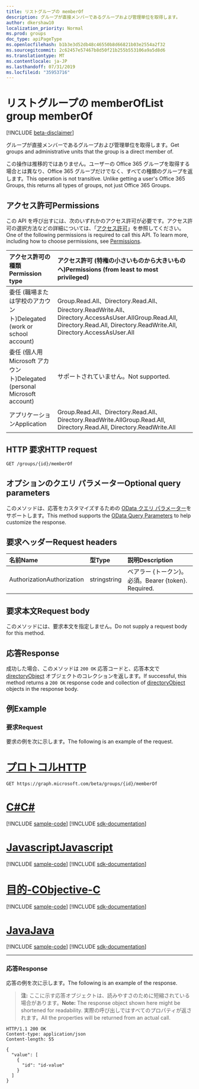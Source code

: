 ```yaml
---
title: リストグループの memberOf
description: グループが直接メンバーであるグループおよび管理単位を取得します。
author: dkershaw10
localization_priority: Normal
ms.prod: groups
doc_type: apiPageType
ms.openlocfilehash: b1b3e3d52db48c46550b8d66821b03e2554a2f32
ms.sourcegitcommit: 2c62457e57467b8d50f21b255b553106a9a5d8d6
ms.translationtype: MT
ms.contentlocale: ja-JP
ms.lasthandoff: 07/31/2019
ms.locfileid: "35953716"
---
```

# <a name="list-group-memberof"></a><span data-ttu-id="1898e-103">リストグループの memberOf</span><span class="sxs-lookup"><span data-stu-id="1898e-103">List group memberOf</span></span>

[!INCLUDE [beta-disclaimer](../../includes/beta-disclaimer.md)]

<span data-ttu-id="1898e-104">グループが直接メンバーであるグループおよび管理単位を取得します。</span><span class="sxs-lookup"><span data-stu-id="1898e-104">Get groups and administrative units that the group is a direct member of.</span></span>

<span data-ttu-id="1898e-p101">この操作は推移的ではありません。ユーザーの Office 365 グループを取得する場合とは異なり、Office 365 グループだけでなく、すべての種類のグループを返します。</span><span class="sxs-lookup"><span data-stu-id="1898e-p101">This operation is not transitive. Unlike getting a user's Office 365 Groups, this returns all types of groups, not just Office 365 Groups.</span></span> 

## <a name="permissions"></a><span data-ttu-id="1898e-107">アクセス許可</span><span class="sxs-lookup"><span data-stu-id="1898e-107">Permissions</span></span>

<span data-ttu-id="1898e-p102">この API を呼び出すには、次のいずれかのアクセス許可が必要です。アクセス許可の選択方法などの詳細については、「[アクセス許可](/graph/permissions-reference)」を参照してください。</span><span class="sxs-lookup"><span data-stu-id="1898e-p102">One of the following permissions is required to call this API. To learn more, including how to choose permissions, see [Permissions](/graph/permissions-reference).</span></span>

|<span data-ttu-id="1898e-110">アクセス許可の種類</span><span class="sxs-lookup"><span data-stu-id="1898e-110">Permission type</span></span>      | <span data-ttu-id="1898e-111">アクセス許可 (特権の小さいものから大きいものへ)</span><span class="sxs-lookup"><span data-stu-id="1898e-111">Permissions (from least to most privileged)</span></span>              |
|:--------------------|:---------------------------------------------------------|
|<span data-ttu-id="1898e-112">委任 (職場または学校のアカウント)</span><span class="sxs-lookup"><span data-stu-id="1898e-112">Delegated (work or school account)</span></span> | <span data-ttu-id="1898e-113">Group.Read.All、Directory.Read.All、Directory.ReadWrite.All、Directory.AccessAsUser.All</span><span class="sxs-lookup"><span data-stu-id="1898e-113">Group.Read.All, Directory.Read.All, Directory.ReadWrite.All, Directory.AccessAsUser.All</span></span>    |
|<span data-ttu-id="1898e-114">委任 (個人用 Microsoft アカウント)</span><span class="sxs-lookup"><span data-stu-id="1898e-114">Delegated (personal Microsoft account)</span></span> | <span data-ttu-id="1898e-115">サポートされていません。</span><span class="sxs-lookup"><span data-stu-id="1898e-115">Not supported.</span></span>    |
|<span data-ttu-id="1898e-116">アプリケーション</span><span class="sxs-lookup"><span data-stu-id="1898e-116">Application</span></span> | <span data-ttu-id="1898e-117">Group.Read.All、Directory.Read.All、Directory.ReadWrite.All</span><span class="sxs-lookup"><span data-stu-id="1898e-117">Group.Read.All, Directory.Read.All, Directory.ReadWrite.All</span></span> |

## <a name="http-request"></a><span data-ttu-id="1898e-118">HTTP 要求</span><span class="sxs-lookup"><span data-stu-id="1898e-118">HTTP request</span></span>
<!-- { "blockType": "ignored" } -->
```http
GET /groups/{id}/memberOf
```

## <a name="optional-query-parameters"></a><span data-ttu-id="1898e-119">オプションのクエリ パラメーター</span><span class="sxs-lookup"><span data-stu-id="1898e-119">Optional query parameters</span></span>
<span data-ttu-id="1898e-120">このメソッドは、応答をカスタマイズするための [OData クエリ パラメーター](/graph/query-parameters)をサポートします。</span><span class="sxs-lookup"><span data-stu-id="1898e-120">This method supports the [OData Query Parameters](/graph/query-parameters) to help customize the response.</span></span>

## <a name="request-headers"></a><span data-ttu-id="1898e-121">要求ヘッダー</span><span class="sxs-lookup"><span data-stu-id="1898e-121">Request headers</span></span>
| <span data-ttu-id="1898e-122">名前</span><span class="sxs-lookup"><span data-stu-id="1898e-122">Name</span></span>       | <span data-ttu-id="1898e-123">型</span><span class="sxs-lookup"><span data-stu-id="1898e-123">Type</span></span> | <span data-ttu-id="1898e-124">説明</span><span class="sxs-lookup"><span data-stu-id="1898e-124">Description</span></span>|
|:-----------|:------|:----------|
| <span data-ttu-id="1898e-125">Authorization</span><span class="sxs-lookup"><span data-stu-id="1898e-125">Authorization</span></span>  | <span data-ttu-id="1898e-126">string</span><span class="sxs-lookup"><span data-stu-id="1898e-126">string</span></span>  | <span data-ttu-id="1898e-p103">ベアラー {トークン}。必須。</span><span class="sxs-lookup"><span data-stu-id="1898e-p103">Bearer {token}. Required.</span></span> |

## <a name="request-body"></a><span data-ttu-id="1898e-129">要求本文</span><span class="sxs-lookup"><span data-stu-id="1898e-129">Request body</span></span>
<span data-ttu-id="1898e-130">このメソッドには、要求本文を指定しません。</span><span class="sxs-lookup"><span data-stu-id="1898e-130">Do not supply a request body for this method.</span></span>

## <a name="response"></a><span data-ttu-id="1898e-131">応答</span><span class="sxs-lookup"><span data-stu-id="1898e-131">Response</span></span>
<span data-ttu-id="1898e-132">成功した場合、このメソッドは `200 OK` 応答コードと、応答本文で [directoryObject](../resources/directoryobject.md) オブジェクトのコレクションを返します。</span><span class="sxs-lookup"><span data-stu-id="1898e-132">If successful, this method returns a `200 OK` response code and collection of [directoryObject](../resources/directoryobject.md) objects in the response body.</span></span>

## <a name="example"></a><span data-ttu-id="1898e-133">例</span><span class="sxs-lookup"><span data-stu-id="1898e-133">Example</span></span>

### <a name="request"></a><span data-ttu-id="1898e-134">要求</span><span class="sxs-lookup"><span data-stu-id="1898e-134">Request</span></span>

<span data-ttu-id="1898e-135">要求の例を次に示します。</span><span class="sxs-lookup"><span data-stu-id="1898e-135">The following is an example of the request.</span></span>

# <a name="httptabhttp"></a>[<span data-ttu-id="1898e-136">プロトコル</span><span class="sxs-lookup"><span data-stu-id="1898e-136">HTTP</span></span>](#tab/http)
<!-- {
  "blockType": "request",
  "name": "group_get_memberof"
}-->
```http
GET https://graph.microsoft.com/beta/groups/{id}/memberOf
```
# <a name="ctabcsharp"></a>[<span data-ttu-id="1898e-137">C#</span><span class="sxs-lookup"><span data-stu-id="1898e-137">C#</span></span>](#tab/csharp)
[!INCLUDE [sample-code](../includes/snippets/csharp/group-get-memberof-csharp-snippets.md)]
[!INCLUDE [sdk-documentation](../includes/snippets/snippets-sdk-documentation-link.md)]

# <a name="javascripttabjavascript"></a>[<span data-ttu-id="1898e-138">Javascript</span><span class="sxs-lookup"><span data-stu-id="1898e-138">Javascript</span></span>](#tab/javascript)
[!INCLUDE [sample-code](../includes/snippets/javascript/group-get-memberof-javascript-snippets.md)]
[!INCLUDE [sdk-documentation](../includes/snippets/snippets-sdk-documentation-link.md)]

# <a name="objective-ctabobjc"></a>[<span data-ttu-id="1898e-139">目的-C</span><span class="sxs-lookup"><span data-stu-id="1898e-139">Objective-C</span></span>](#tab/objc)
[!INCLUDE [sample-code](../includes/snippets/objc/group-get-memberof-objc-snippets.md)]
[!INCLUDE [sdk-documentation](../includes/snippets/snippets-sdk-documentation-link.md)]

# <a name="javatabjava"></a>[<span data-ttu-id="1898e-140">Java</span><span class="sxs-lookup"><span data-stu-id="1898e-140">Java</span></span>](#tab/java)
[!INCLUDE [sample-code](../includes/snippets/java/group-get-memberof-java-snippets.md)]
[!INCLUDE [sdk-documentation](../includes/snippets/snippets-sdk-documentation-link.md)]

---


### <a name="response"></a><span data-ttu-id="1898e-141">応答</span><span class="sxs-lookup"><span data-stu-id="1898e-141">Response</span></span>

<span data-ttu-id="1898e-142">応答の例を次に示します。</span><span class="sxs-lookup"><span data-stu-id="1898e-142">The following is an example of the response.</span></span>
><span data-ttu-id="1898e-143">**注:** ここに示す応答オブジェクトは、読みやすさのために短縮されている場合があります。</span><span class="sxs-lookup"><span data-stu-id="1898e-143">**Note:** The response object shown here might be shortened for readability.</span></span> <span data-ttu-id="1898e-144">実際の呼び出しではすべてのプロパティが返されます。</span><span class="sxs-lookup"><span data-stu-id="1898e-144">All the properties will be returned from an actual call.</span></span>
<!-- {
  "blockType": "response",
  "truncated": true,
  "@odata.type": "microsoft.graph.directoryObject",
  "isCollection": true
} -->
```http
HTTP/1.1 200 OK
Content-type: application/json
Content-length: 55

{
  "value": [
    {
      "id": "id-value"
    }
  ]
}
```

<!-- uuid: 8fcb5dbc-d5aa-4681-8e31-b001d5168d79
2015-10-25 14:57:30 UTC -->
<!--
{
  "type": "#page.annotation",
  "description": "List memberOf",
  "keywords": "",
  "section": "documentation",
  "tocPath": "",
  "suppressions": [
  ]
}
-->
